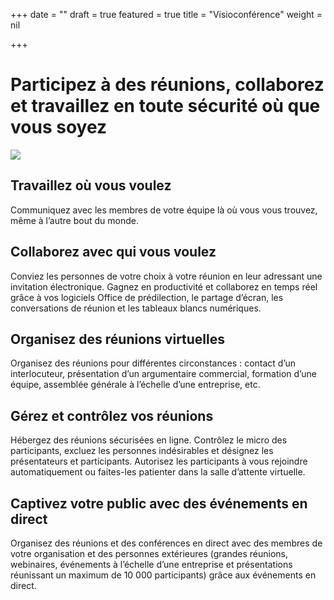 +++
date = ""
draft = true
featured = true
title = "Visioconférence"
weight = nil

+++
# Participez à des réunions, **collaborez** et travaillez en toute **sécurité** où que vous soyez

![](/uploads/re4vqfg.webp)

## **Travaillez où vous voulez**

Communiquez avec les membres de votre équipe là où vous vous trouvez, même à l’autre bout du monde.

## **Collaborez avec qui vous voulez**

Conviez les personnes de votre choix à votre réunion en leur adressant une invitation électronique. Gagnez en productivité et collaborez en temps réel grâce à vos logiciels Office de prédilection, le partage d’écran, les conversations de réunion et les tableaux blancs numériques.

## **Organisez des réunions virtuelles**

Organisez des réunions pour différentes circonstances : contact d’un interlocuteur, présentation d’un argumentaire commercial, formation d’une équipe, assemblée générale à l’échelle d’une entreprise, etc.

## **Gérez et contrôlez vos réunions**

Hébergez des réunions sécurisées en ligne. Contrôlez le micro des participants, excluez les personnes indésirables et désignez les présentateurs et participants. Autorisez les participants à vous rejoindre automatiquement ou faites-les patienter dans la salle d’attente virtuelle.

## **Captivez votre public avec des événements en direct**

Organisez des réunions et des conférences en direct avec des membres de votre organisation et des personnes extérieures (grandes réunions, webinaires, événements à l’échelle d’une entreprise et présentations réunissant un maximum de 10 000 participants) grâce aux événements en direct.
